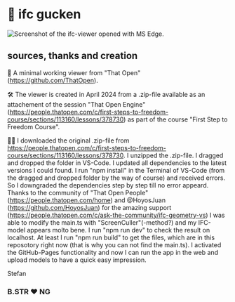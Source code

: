# :telescope: ifc gucken

![Screenshot of the ifc-viewer opened with MS Edge.](src="screenshot.png")

## sources, thanks and creation 

:construction: A minimal working viewer from "That Open" (https://github.com/ThatOpen).

:hammer_and_wrench: The viewer is created in April 2024 from a .zip-file available as an attachement of the session "That Open Engine" (https://people.thatopen.com/c/first-steps-to-freedom-course/sections/113160/lessons/378730) as part of the course "First Step to Freedom Course".

:mechanic: I downloaded the original .zip-file from https://people.thatopen.com/c/first-steps-to-freedom-course/sections/113160/lessons/378730. I unzipped the .zip-file. I dragged and dropped the folder in VS-Code. I updated all dependencies to the latest versions I could found. I run "npm install" in the Terminal of VS-Code (from the dragged and dropped folder by the way of course) and received errors. So I downgraded the dependencies step by step till no error appeard. Thanks to the community of "That Open People" (https://people.thatopen.com/home) and @HoyosJuan (https://github.com/HoyosJuan) for the amazing support (https://people.thatopen.com/c/ask-the-community/ifc-geometry-vs) I was able to modify the main.ts with "ScreenCuller"(-method?) and my IFC-model appears molto bene. I run "npm run dev" to check the result on localhost. At least I run "npm run build" to get the files, which are in this reposotory right now (that is why you can not find the main.ts). I activated the GitHub-Pages functionality and now I can run the app in the web and upload models to have a quick easy impression.        

Stefan
### B.STR :heart: NG
